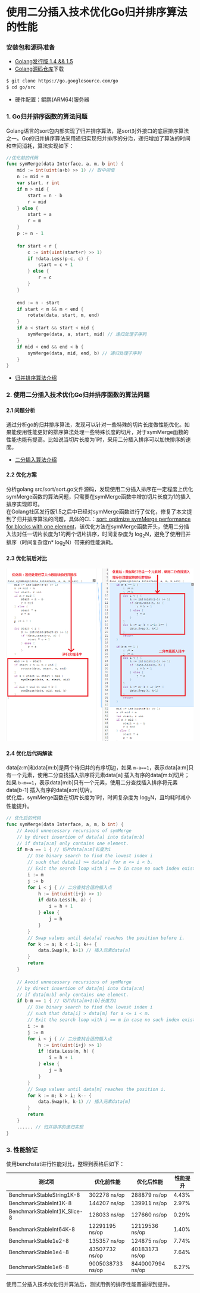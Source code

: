 # 使用二分插入技术优化Go归并排序算法的性能
### 安装包和源码准备
- [Golang发行版 1.4 && 1.5](https://golang.org/dl/)
- [Golang源码仓库](https://go.googlesource.com/go)下载
```bash
$ git clone https://go.googlesource.com/go
$ cd go/src
```
- 硬件配置：鲲鹏(ARM64)服务器

### 1. Go归并排序函数的算法问题
Golang语言的sort包内部实现了归并排序算法，是sort对外接口的底层排序算法之一。Go的归并排序算法采用递归实现归并排序的分治，递归增加了算法的时间和空间消耗，算法实现如下：
```go
//优化前的代码
func symMerge(data Interface, a, m, b int) {
	mid := int(uint(a+b) >> 1) // 取中间值
	n := mid + m
	var start, r int
	if m > mid {
		start = n - b
		r = mid
	} else {
		start = a
		r = m
	}
	p := n - 1

	for start < r {
		c := int(uint(start+r) >> 1)
		if !data.Less(p-c, c) {
			start = c + 1
		} else {
			r = c
		}
	}

	end := n - start
	if start < m && m < end {
		rotate(data, start, m, end)
	}
	if a < start && start < mid {
		symMerge(data, a, start, mid) // 递归处理子序列
	}
	if mid < end && end < b {
		symMerge(data, mid, end, b) // 递归处理子序列
	}
}

```
-  [归并排序算法介绍](https://zh.wikipedia.org/wiki/%E5%BD%92%E5%B9%B6%E6%8E%92%E5%BA%8F)

### 2. 使用二分插入技术优化Go归并排序函数的算法问题
#### 2.1 问题分析
通过分析go的归并排序算法，发现可以针对一些特殊的切片长度做性能优化。如果能使用性能更好的排序算法处理一些特殊长度的切片，对于symMerge函数的性能也能有提高。比如说当切片长度为1时，采用二分插入排序可以加快排序的速度。
- [二分插入算法介绍](https://baike.baidu.com/item/%E4%BA%8C%E5%88%86%E6%B3%95%E6%8F%92%E5%85%A5%E6%8E%92%E5%BA%8F)
#### 2.2 优化方案
分析golang src/sort/sort.go文件源码，发现使用二分插入排序在一定程度上优化symMerge函数的算法问题，只需要在symMerge函数中增加切片长度为1的插入排序实现即可。  
在Golang社区发行版1.5之后中已经对symMerge函数进行了优化，修复了本文提到了归并排序算法的问题，具体的CL：[sort: optimize symMerge performance for blocks with one element](https://go-review.googlesource.com/c/go/+/2219)，该优化方法在symMerge函数开头，使用二分插入法对任一切片长度为1的两个切片排序，时间复杂度为 log<sub>2</sub>N，避免了使用归并排序（时间复杂度n* log<sub>2</sub>N）带来的性能消耗。
#### 2.3 优化前后对比
![image](images/cl-2219-optCompare.PNG)
#### 2.4 优化后代码解读  
   data[a:m]和data[m:b]是两个待归并的有序切边，如果 `m-a==1`，表示data[a:m]只有一个元素，使用二分查找插入排序将元素data[a] 插入有序的data[m:b]切片；如果 `b-m==1`，表示data[m:b]只有一个元素，使用二分查找插入排序将元素data[b-1] 插入有序的data[a:m]切片。  
优化后，symMerge函数在切片长度为1时，时间复杂度为 log<sub>2</sub>N，且均耗时减小性能提升。
```go
// 优化后的代码
func symMerge(data Interface, a, m, b int) {
    // Avoid unnecessary recursions of symMerge
    // by direct insertion of data[a] into data[m:b]
    // if data[a:m] only contains one element.
    if m-a == 1 { // 切片data[a:m]长度为1
        // Use binary search to find the lowest index i
        // such that data[i] >= data[a] for m <= i < b.
        // Exit the search loop with i == b in case no such index exists.
        i := m
        j := b
        for i < j { // 二分查找合适的插入点
            h := int(uint(i+j) >> 1) 
            if data.Less(h, a) {
                i = h + 1
            } else {
                j = h
            }
        }
        // Swap values until data[a] reaches the position before i.
        for k := a; k < i-1; k++ {
            data.Swap(k, k+1) // 插入元素data[a]
        }
        return
    }

    // Avoid unnecessary recursions of symMerge
    // by direct insertion of data[m] into data[a:m]
    // if data[m:b] only contains one element.
    if b-m == 1 { // 切片data[m+1:b]长度为1
        // Use binary search to find the lowest index i
        // such that data[i] > data[m] for a <= i < m.
        // Exit the search loop with i == m in case no such index exists.
        i := a
        j := m
        for i < j { // 二分查找合适的插入点
            h := int(uint(i+j) >> 1)
            if !data.Less(m, h) {
                i = h + 1
            } else {
                j = h
            }
        }
        // Swap values until data[m] reaches the position i.
        for k := m; k > i; k-- {
            data.Swap(k, k-1) // 插入元素data[m]
        }
        return
    } 
    ...... // 归并排序的递归实现
}
```
### 3. 性能验证
使用benchstat进行性能对比，整理到表格后如下： 

测试项|优化前性能|优化后性能|性能提升
---|---|---|---|
BenchmarkStableString1K-8 | 302278 ns/op | 288879 ns/op | 4.43%
BenchmarkStableInt1K-8 | 144207 ns/op | 139911 ns/op | 2.97%
BenchmarkStableInt1K_Slice-8 | 128033 ns/op | 127660 ns/op | 0.29%
BenchmarkStableInt64K-8 | 12291195 ns/op | 12119536 ns/op | 1.40%
BenchmarkStable1e2-8 | 135357 ns/op | 124875 ns/op | 7.74%
BenchmarkStable1e4-8 | 43507732 ns/op | 40183173 ns/op | 7.64%
BenchmarkStable1e6-8 | 9005038733 ns/op | 8440007994 ns/op | 6.27%

使用二分插入技术优化归并算法后，测试用例的排序性能普遍得到提升。